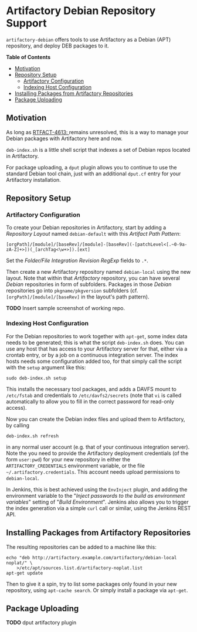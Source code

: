 # Artifactory Debian Repository Support

`artifactory-debian` offers tools to use Artifactory as a Debian (APT) repository, 
and deploy DEB packages to it.

**Table of Contents**
- [Motivation](#motivation)
- [Repository Setup](#repository-setup)
	- [Artifactory Configuration](#artifactory-configuration)
	- [Indexing Host Configuration](#indexing-host-configuration)
- [Installing Packages from Artifactory Repositories](#installing-packages-from-artifactory-repositories)
- [Package Uploading](#package-uploading)


## Motivation

As long as [RTFACT-4613: ](https://www.jfrog.com/jira/browse/RTFACT-4613) remains unresolved, 
this is a way to manage your Debian packages with Artifactory here and now.

`deb-index.sh` is a little shell script that indexes a set of Debian repos located in Artifactory.

For package uploading, a `dput` plugin allows you to continue to use the standard Debian tool chain,
just with an additional `dput.cf` entry for your Artifactory installation.


## Repository Setup

### Artifactory Configuration

To create your Debian repositories in Artifactory, start by adding a *Repository Layout* named
`debian-default` with this *Artifact Path Pattern*:

    [orgPath]/[module]/[baseRev]/[module]-[baseRev](-[patchLevel<[.~0-9a-zA-Z]+>])(_[archTag<\w+>]).[ext]

Set the *Folder/File Integration Revision RegExp* fields to `.*`.

Then create a new Artifactory repository named `debian-local` using the new layout.
Note that within that *Artifactory* repository, you can have several *Debian* repositories in form of subfolders.
Packages in those *Debian* repositories go into `pkgname/pkgversion` subfolders 
(cf. `[orgPath]/[module]/[baseRev]` in the layout's path pattern).

**TODO** Insert sample screenshot of working repo.


### Indexing Host Configuration

For the Debian repositories to work together with `apt-get`, some index data needs
to be generated; this is what the script `deb-index.sh` does.
You can use any host that has access to your Artifactory server for that, either via
a crontab entry, or by a job on a continuous integration server. 
The index hosts needs some configuration added too, 
for that simply call the script with the `setup` argument like this:

    sudo deb-index.sh setup

This installs the necessary tool packages, and adds a DAVFS mount to `/etc/fstab` and credentials to
`/etc/davfs2/secrets` (note that `vi` is called automatically to allow you to fill in the correct password 
for read-only access).

Now you can create the Debian index files and upload them to Artifactory, by calling

    deb-index.sh refresh

in any normal user account (e.g. that of your continuous integration server). 
Note the you need to provide the Artifactory deployment credentials (of the form `user:pwd`) for
your new repository in either the `ARTIFACTORY_CREDENTIALS` environment variable, or the file `~/.artifactory.credentials`.
This account needs upload permissions to `debian-local`.

In Jenkins, this is best achieved using the `EnvInject` plugin, 
and adding the environment variable to the "*Inject passwords to the build as environment variables*" setting of "*Build Environment*". 
Jenkins also allows you to trigger the index generation via a simple `curl` call or similar, using the Jenkins REST API.


## Installing Packages from Artifactory Repositories

The resulting repositories can be added to a machine like this:

    echo "deb http://artifactory.example.com/artifactory/debian-local noplat/" \
        >/etc/apt/sources.list.d/artifactory-noplat.list
    apt-get update

Then to give it a spin, try to list some packages only found in your new repository, using `apt-cache search`.
Or simply install a package via `apt-get`.


## Package Uploading

**TODO** dput artifactory plugin

